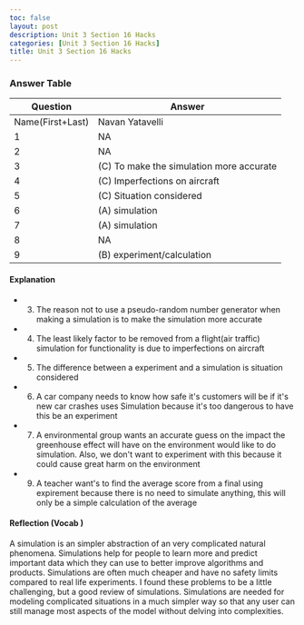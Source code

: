 ```yaml
---
toc: false
layout: post
description: Unit 3 Section 16 Hacks
categories: [Unit 3 Section 16 Hacks]
title: Unit 3 Section 16 Hacks
---
```


### Answer Table

| Question    | Answer |
| ----------- | ----------- |
| Name(First+Last)      | Navan Yatavelli       |
| 1   | NA        |
| 2   | NA        |
| 3   | (C) To make the simulation more accurate        |
| 4   | (C) Imperfections on aircraft        |
| 5   | (C) Situation considered        |
| 6   | (A) simulation        |
| 7   | (A) simulation       |
| 8   | NA        |
| 9   | (B) experiment/calculation |


#### Explanation 
- 3. The reason not to use a pseudo-random number generator when making a simulation is to make the simulation more accurate
- 4. The least likely factor to be removed from a flight(air traffic) simulation for functionality is due to imperfections on aircraft
- 5.  The difference between a experiment and a simulation is situation considered
- 6.  A car company needs to know how safe it's customers will be if it's new car crashes uses Simulation because it's too dangerous to have this be an experiment
- 7.  A environmental group wants an accurate guess on the impact the greenhouse effect will have on the environment would like to do simulation. Also, we don't want to experiment with this because it could cause great harm on the environment 
- 9.  A teacher want's to find the average score from a final using expirement because there is no need to simulate anything, this will only be a simple calculation of the average       

#### Reflection (Vocab )
A simulation is an simpler abstraction of an very complicated natural phenomena.  Simulations help for people to learn more and predict important data which they can use to better improve algorithms and products. Simulations are often much cheaper and have no safety limits compared to real life experiments. I found these problems to be a little challenging, but a good review of simulations. Simulations are needed for modeling complicated situations in a much simpler way so that any user can still manage most aspects of the model without delving into complexities.



